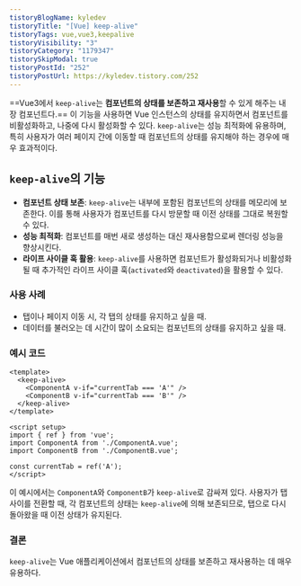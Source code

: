 ```yaml
---
tistoryBlogName: kyledev
tistoryTitle: "[Vue] keep-alive"
tistoryTags: vue,vue3,keepalive
tistoryVisibility: "3"
tistoryCategory: "1179347"
tistorySkipModal: true
tistoryPostId: "252"
tistoryPostUrl: https://kyledev.tistory.com/252
---
```

==Vue3에서 `keep-alive`는 **컴포넌트의 상태를 보존하고 재사용**할 수 있게 해주는 내장 컴포넌트다.==
이 기능을 사용하면 Vue 인스턴스의 상태를 유지하면서 컴포넌트를 비활성화하고, 나중에 다시 활성화할 수 있다.
`keep-alive`는 성능 최적화에 유용하며, 특히 사용자가 여러 페이지 간에 이동할 때 컴포넌트의 상태를 유지해야 하는 경우에 매우 효과적이다.

## `keep-alive`의 기능

- **컴포넌트 상태 보존**: `keep-alive`는 내부에 포함된 컴포넌트의 상태를 메모리에 보존한다. 이를 통해 사용자가 컴포넌트를 다시 방문할 때 이전 상태를 그대로 복원할 수 있다.
- **성능 최적화**: 컴포넌트를 매번 새로 생성하는 대신 재사용함으로써 렌더링 성능을 향상시킨다.
- **라이프 사이클 훅 활용**: `keep-alive`를 사용하면 컴포넌트가 활성화되거나 비활성화될 때 추가적인 라이프 사이클 훅(`activated`와 `deactivated`)을 활용할 수 있다.

### 사용 사례
- 탭이나 페이지 이동 시, 각 탭의 상태를 유지하고 싶을 때.
- 데이터를 불러오는 데 시간이 많이 소요되는 컴포넌트의 상태를 유지하고 싶을 때.

### 예시 코드
```vue
<template>
  <keep-alive>
    <ComponentA v-if="currentTab === 'A'" />
    <ComponentB v-if="currentTab === 'B'" />
  </keep-alive>
</template>

<script setup>
import { ref } from 'vue';
import ComponentA from './ComponentA.vue';
import ComponentB from './ComponentB.vue';

const currentTab = ref('A');
</script>
```

이 예시에서는 `ComponentA`와 `ComponentB`가 `keep-alive`로 감싸져 있다. 사용자가 탭 사이를 전환할 때, 각 컴포넌트의 상태는 `keep-alive`에 의해 보존되므로, 탭으로 다시 돌아왔을 때 이전 상태가 유지된다.

### 결론
`keep-alive`는 Vue 애플리케이션에서 컴포넌트의 상태를 보존하고 재사용하는 데 매우 유용하다.
